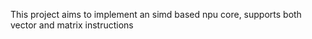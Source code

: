 This project aims to implement an simd based npu core, supports both vector and matrix instructions
